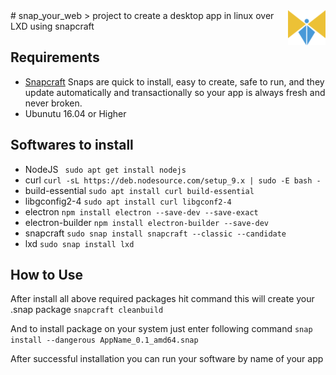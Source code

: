 <img src="snap/gui/favicon.png" align="right" />
# snap_your_web 
  > project to create a desktop app in linux over LXD using snapcraft
 
 ## Requirements
 - [Snapcraft](https://snapcraft.io/) Snaps are quick to install, easy to create, safe to run, and they update automatically and transactionally so your app is always fresh and never broken.
 - Ubunutu 16.04 or Higher
 
 ## Softwares to install 
  - NodeJS ``` sudo apt get install nodejs```
  - curl   ``` curl -sL https://deb.nodesource.com/setup_9.x | sudo -E bash - ```
  - build-essential   ``` sudo apt install curl build-essential ```
  - libgconfig2-4  ```sudo apt install curl libgconf2-4```
  - electron  ``` npm install electron --save-dev --save-exact ```
  - electron-builder   ```npm install electron-builder --save-dev ```
  - snapcraft ``` sudo snap install snapcraft --classic --candidate ```
  - lxd ``` sudo snap install lxd ```
 
## How to Use
 After install all above required packages hit command this will create your .snap package
    ``` snapcraft cleanbuild ```
    
 And to install package on your system just enter following command
    ``` snap install --dangerous AppName_0.1_amd64.snap ```
 
 After successful installation you can run your software by name of your app   
     
 
  
  
 
 
